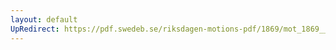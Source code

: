 ```yaml
---
layout: default
UpRedirect: https://pdf.swedeb.se/riksdagen-motions-pdf/1869/mot_1869__fk__00048/mot_1869__fk__00048_001.pdf
---
```

